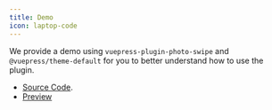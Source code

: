 ```yaml
---
title: Demo
icon: laptop-code
---
```


We provide a demo using `vuepress-plugin-photo-swipe` and `@vuepress/theme-default` for you to better understand how to use the plugin.

- [Source Code](https://github.com/vuepress-theme-hope/vuepress-theme-hope/tree/main/demo/photo-swipe/).
- [Preview](https://plugin-photo-swipe-demo.vuejs.press)
